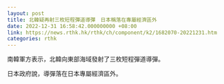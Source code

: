```yaml
---
layout: post
title: 北韓疑再射三枚短程彈道導彈　日本稱落在專屬經濟區外
date: 2022-12-31 16:58:42.000000000 +08:00
link: https://news.rthk.hk/rthk/ch/component/k2/1682070-20221231.htm
categories: rthk
---
```


南韓軍方表示，北韓向東部海域發射了三枚短程彈道導彈。

日本政府說，導彈落在日本專屬經濟區外。
